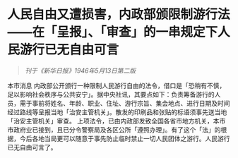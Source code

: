 # 人民自由又遭损害，内政部颁限制游行法——在「呈报」、「审查」的一串规定下人民游行已无自由可言

> _刊于《新华日报》1946年5月13日第二版_

本市消息 内政部公开颁行一种限制人民游行自由的法令，借口是「恐稍有不慎，足以影响社会秩序与公共安宁」。据中央社讯，其要点如下：负责筹备游行的人员，需于事前将姓名、年龄、职业、住址、游行宗旨、集会地点、进行日期及时间经过路线等呈报当地「治安主管机关」。散发的印刷品和张贴的标语须事先送当地「治安主管机关」审查。 上项法令，已由内政部发致全国各省市地方机关，本市市政府业已接到，且已分令警察局及各区公所「遵照办理」。有了这个「法」的根据，今后各地当局更可以随意于事先防止临时禁止一切人民团体之游行。人民游行已无自由可言了。
